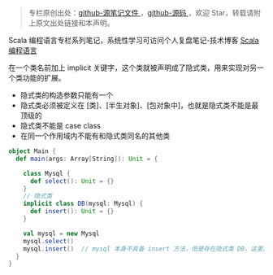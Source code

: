 > 专栏原创出处：[github-源笔记文件 ](https://github.com/GourdErwa/review-notes/tree/master/language/scala-basis) ，[github-源码 ](https://github.com/GourdErwa/scala-advanced/tree/master/scala-base/src/main/scala/com/gourd/scala/base/)，欢迎 Star，转载请附上原文出处链接和本声明。

Scala 编程语言专栏系列笔记，系统性学习可访问个人复盘笔记-技术博客 [Scala 编程语言 ](https://review-notes.top/language/scala-basis/)

在一个类名前加上 implicit 关键字，这个类就被声明成了隐式类，用来实现对另一个类功能的扩展。
* 隐式类的构造参数只能有一个
* 隐式类必须被定义在 [类]、[半生对象]、[包对象中]，也就是隐式类不能是最顶级的
* 隐式类不能是 case class
* 在同一个作用域内不能有和隐式类同名的其他类

```scala
object Main {
  def main(args: Array[String]): Unit = {

    class Mysql {
      def select(): Unit = {}
    }
    // 隐式类
    implicit class DB(mysql: Mysql) {
      def insert(): Unit = {}
    }

    val mysql = new Mysql
    mysql.select()
    mysql.insert()  // mysql 本身不具备 insert 方法，但是存在隐式类 DB，这里其实构建出了一个 DB 对象
  }
}
```